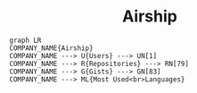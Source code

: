 <h1 align="center">Airship</h1>

```mermaid
graph LR
COMPANY_NAME{Airship}
COMPANY_NAME ---> U{Users} ---> UN[1]
COMPANY_NAME ---> R{Repositories} ---> RN[79]
COMPANY_NAME ---> G{Gists} ---> GN[83]
COMPANY_NAME ---> ML{Most Used<br>Languages}
```
